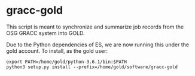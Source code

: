 # gracc-gold

This script is meant to synchronize and summarize job records from the OSG
GRACC system into GOLD.

Due to the Python dependencies of ES, we are now running this under the gold
account. To install, as the gold user:

```
export PATH=/home/gold/python-3.6.1/bin:$PATH
python3 setup.py install --prefix=/home/gold/software/gracc-gold
```

